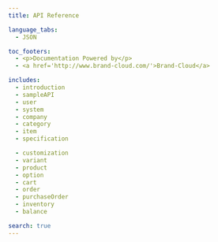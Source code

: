 ```yaml
---
title: API Reference

language_tabs:
  - JSON

toc_footers:
  - <p>Documentation Powered by</p>
  - <a href='http://www.brand-cloud.com/'>Brand-Cloud</a>

includes:
  - introduction
  - sampleAPI
  - user
  - system
  - company
  - category
  - item
  - specification

  - customization
  - variant
  - product
  - option
  - cart
  - order
  - purchaseOrder
  - inventory
  - balance

search: true
---
```









   
